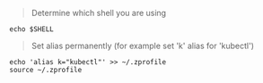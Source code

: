 > Determine which shell you are using
```
echo $SHELL
```
> Set alias permanently (for example set 'k' alias for 'kubectl')
```
echo 'alias k="kubectl"' >> ~/.zprofile
source ~/.zprofile  
```
